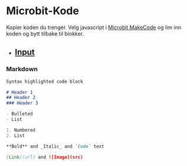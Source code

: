 # Microbit-Kode

Kopier koden du trenger.
Velg javascript i [Microbit MakeCode](https://makecode.microbit.org/) og lim inn koden og bytt tilbake til blokker.

- ## [Input](./codes/input.md)


### Markdown
```markdown
Syntax highlighted code block

# Header 1
## Header 2
### Header 3

- Bulleted
- List

1. Numbered
2. List

**Bold** and _Italic_ and `Code` text

[Link](url) and ![Image](src)
```
